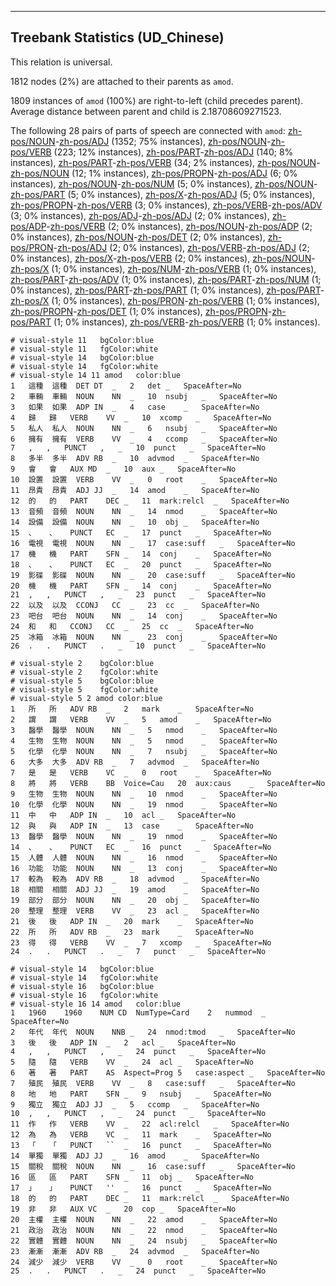 

--------------------------------------------------------------------------------

## Treebank Statistics (UD_Chinese)

This relation is universal.

1812 nodes (2%) are attached to their parents as `amod`.

1809 instances of `amod` (100%) are right-to-left (child precedes parent).
Average distance between parent and child is 2.18708609271523.

The following 28 pairs of parts of speech are connected with `amod`: [zh-pos/NOUN]()-[zh-pos/ADJ]() (1352; 75% instances), [zh-pos/NOUN]()-[zh-pos/VERB]() (223; 12% instances), [zh-pos/PART]()-[zh-pos/ADJ]() (140; 8% instances), [zh-pos/PART]()-[zh-pos/VERB]() (34; 2% instances), [zh-pos/NOUN]()-[zh-pos/NOUN]() (12; 1% instances), [zh-pos/PROPN]()-[zh-pos/ADJ]() (6; 0% instances), [zh-pos/NOUN]()-[zh-pos/NUM]() (5; 0% instances), [zh-pos/NOUN]()-[zh-pos/PART]() (5; 0% instances), [zh-pos/X]()-[zh-pos/ADJ]() (5; 0% instances), [zh-pos/PROPN]()-[zh-pos/VERB]() (3; 0% instances), [zh-pos/VERB]()-[zh-pos/ADV]() (3; 0% instances), [zh-pos/ADJ]()-[zh-pos/ADJ]() (2; 0% instances), [zh-pos/ADP]()-[zh-pos/VERB]() (2; 0% instances), [zh-pos/NOUN]()-[zh-pos/ADP]() (2; 0% instances), [zh-pos/NOUN]()-[zh-pos/DET]() (2; 0% instances), [zh-pos/PRON]()-[zh-pos/ADJ]() (2; 0% instances), [zh-pos/VERB]()-[zh-pos/ADJ]() (2; 0% instances), [zh-pos/X]()-[zh-pos/VERB]() (2; 0% instances), [zh-pos/NOUN]()-[zh-pos/X]() (1; 0% instances), [zh-pos/NUM]()-[zh-pos/VERB]() (1; 0% instances), [zh-pos/PART]()-[zh-pos/ADV]() (1; 0% instances), [zh-pos/PART]()-[zh-pos/NUM]() (1; 0% instances), [zh-pos/PART]()-[zh-pos/PART]() (1; 0% instances), [zh-pos/PART]()-[zh-pos/X]() (1; 0% instances), [zh-pos/PRON]()-[zh-pos/VERB]() (1; 0% instances), [zh-pos/PROPN]()-[zh-pos/DET]() (1; 0% instances), [zh-pos/PROPN]()-[zh-pos/PART]() (1; 0% instances), [zh-pos/VERB]()-[zh-pos/VERB]() (1; 0% instances).


~~~ conllu
# visual-style 11	bgColor:blue
# visual-style 11	fgColor:white
# visual-style 14	bgColor:blue
# visual-style 14	fgColor:white
# visual-style 14 11 amod	color:blue
1	這種	這種	DET	DT	_	2	det	_	SpaceAfter=No
2	車輛	車輛	NOUN	NN	_	10	nsubj	_	SpaceAfter=No
3	如果	如果	ADP	IN	_	4	case	_	SpaceAfter=No
4	歸	歸	VERB	VV	_	10	xcomp	_	SpaceAfter=No
5	私人	私人	NOUN	NN	_	6	nsubj	_	SpaceAfter=No
6	擁有	擁有	VERB	VV	_	4	ccomp	_	SpaceAfter=No
7	,	,	PUNCT	,	_	10	punct	_	SpaceAfter=No
8	多半	多半	ADV	RB	_	10	advmod	_	SpaceAfter=No
9	會	會	AUX	MD	_	10	aux	_	SpaceAfter=No
10	設置	設置	VERB	VV	_	0	root	_	SpaceAfter=No
11	昂貴	昂貴	ADJ	JJ	_	14	amod	_	SpaceAfter=No
12	的	的	PART	DEC	_	11	mark:relcl	_	SpaceAfter=No
13	音頻	音頻	NOUN	NN	_	14	nmod	_	SpaceAfter=No
14	設備	設備	NOUN	NN	_	10	obj	_	SpaceAfter=No
15	、	、	PUNCT	EC	_	17	punct	_	SpaceAfter=No
16	電視	電視	NOUN	NN	_	17	case:suff	_	SpaceAfter=No
17	機	機	PART	SFN	_	14	conj	_	SpaceAfter=No
18	、	、	PUNCT	EC	_	20	punct	_	SpaceAfter=No
19	影碟	影碟	NOUN	NN	_	20	case:suff	_	SpaceAfter=No
20	機	機	PART	SFN	_	14	conj	_	SpaceAfter=No
21	,	,	PUNCT	,	_	23	punct	_	SpaceAfter=No
22	以及	以及	CCONJ	CC	_	23	cc	_	SpaceAfter=No
23	吧台	吧台	NOUN	NN	_	14	conj	_	SpaceAfter=No
24	和	和	CCONJ	CC	_	25	cc	_	SpaceAfter=No
25	冰箱	冰箱	NOUN	NN	_	23	conj	_	SpaceAfter=No
26	.	.	PUNCT	.	_	10	punct	_	SpaceAfter=No

~~~


~~~ conllu
# visual-style 2	bgColor:blue
# visual-style 2	fgColor:white
# visual-style 5	bgColor:blue
# visual-style 5	fgColor:white
# visual-style 5 2 amod	color:blue
1	所	所	ADV	RB	_	2	mark	_	SpaceAfter=No
2	謂	謂	VERB	VV	_	5	amod	_	SpaceAfter=No
3	醫學	醫學	NOUN	NN	_	5	nmod	_	SpaceAfter=No
4	生物	生物	NOUN	NN	_	5	nmod	_	SpaceAfter=No
5	化學	化學	NOUN	NN	_	7	nsubj	_	SpaceAfter=No
6	大多	大多	ADV	RB	_	7	advmod	_	SpaceAfter=No
7	是	是	VERB	VC	_	0	root	_	SpaceAfter=No
8	將	將	VERB	BB	Voice=Cau	20	aux:caus	_	SpaceAfter=No
9	生物	生物	NOUN	NN	_	10	nmod	_	SpaceAfter=No
10	化學	化學	NOUN	NN	_	19	nmod	_	SpaceAfter=No
11	中	中	ADP	IN	_	10	acl	_	SpaceAfter=No
12	與	與	ADP	IN	_	13	case	_	SpaceAfter=No
13	醫學	醫學	NOUN	NN	_	19	nmod	_	SpaceAfter=No
14	、	、	PUNCT	EC	_	16	punct	_	SpaceAfter=No
15	人體	人體	NOUN	NN	_	16	nmod	_	SpaceAfter=No
16	功能	功能	NOUN	NN	_	13	conj	_	SpaceAfter=No
17	較為	較為	ADV	RB	_	18	advmod	_	SpaceAfter=No
18	相關	相關	ADJ	JJ	_	19	amod	_	SpaceAfter=No
19	部分	部分	NOUN	NN	_	20	obj	_	SpaceAfter=No
20	整理	整理	VERB	VV	_	23	acl	_	SpaceAfter=No
21	後	後	ADP	IN	_	20	mark	_	SpaceAfter=No
22	所	所	ADV	RB	_	23	mark	_	SpaceAfter=No
23	得	得	VERB	VV	_	7	xcomp	_	SpaceAfter=No
24	.	.	PUNCT	.	_	7	punct	_	SpaceAfter=No

~~~


~~~ conllu
# visual-style 14	bgColor:blue
# visual-style 14	fgColor:white
# visual-style 16	bgColor:blue
# visual-style 16	fgColor:white
# visual-style 16 14 amod	color:blue
1	1960	1960	NUM	CD	NumType=Card	2	nummod	_	SpaceAfter=No
2	年代	年代	NOUN	NNB	_	24	nmod:tmod	_	SpaceAfter=No
3	後	後	ADP	IN	_	2	acl	_	SpaceAfter=No
4	,	,	PUNCT	,	_	24	punct	_	SpaceAfter=No
5	隨	隨	VERB	VV	_	24	acl	_	SpaceAfter=No
6	著	著	PART	AS	Aspect=Prog	5	case:aspect	_	SpaceAfter=No
7	殖民	殖民	VERB	VV	_	8	case:suff	_	SpaceAfter=No
8	地	地	PART	SFN	_	9	nsubj	_	SpaceAfter=No
9	獨立	獨立	ADJ	JJ	_	5	ccomp	_	SpaceAfter=No
10	,	,	PUNCT	,	_	24	punct	_	SpaceAfter=No
11	作	作	VERB	VV	_	22	acl:relcl	_	SpaceAfter=No
12	為	為	VERB	VC	_	11	mark	_	SpaceAfter=No
13	「	「	PUNCT	``	_	16	punct	_	SpaceAfter=No
14	單獨	單獨	ADJ	JJ	_	16	amod	_	SpaceAfter=No
15	關稅	關稅	NOUN	NN	_	16	case:suff	_	SpaceAfter=No
16	區	區	PART	SFN	_	11	obj	_	SpaceAfter=No
17	」	」	PUNCT	''	_	16	punct	_	SpaceAfter=No
18	的	的	PART	DEC	_	11	mark:relcl	_	SpaceAfter=No
19	非	非	AUX	VC	_	20	cop	_	SpaceAfter=No
20	主權	主權	NOUN	NN	_	22	amod	_	SpaceAfter=No
21	政治	政治	NOUN	NN	_	22	nmod	_	SpaceAfter=No
22	實體	實體	NOUN	NN	_	24	nsubj	_	SpaceAfter=No
23	漸漸	漸漸	ADV	RB	_	24	advmod	_	SpaceAfter=No
24	減少	減少	VERB	VV	_	0	root	_	SpaceAfter=No
25	.	.	PUNCT	.	_	24	punct	_	SpaceAfter=No

~~~


